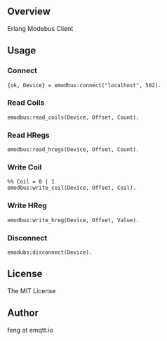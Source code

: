 
## Overview

Erlang Modebus Client

## Usage

### Connect

```
{ok, Device} = emodbus:connect("localhost", 502).
```

### Read Coils

```
emodbus:read_coils(Device, Offset, Count).
```

### Read HRegs

```
emodbus:read_hregs(Device, Offset, Count).
```

### Write Coil

```
%% Coil = 0 | 1
emodbus:write_coil(Device, Offset, Coil).
```

### Write HReg

```
emodbus:write_hreg(Device, Offset, Value).
```

### Disconnect

```
emodubs:disconnect(Device).

```

## License

The MIT License

## Author

feng at emqtt.io

